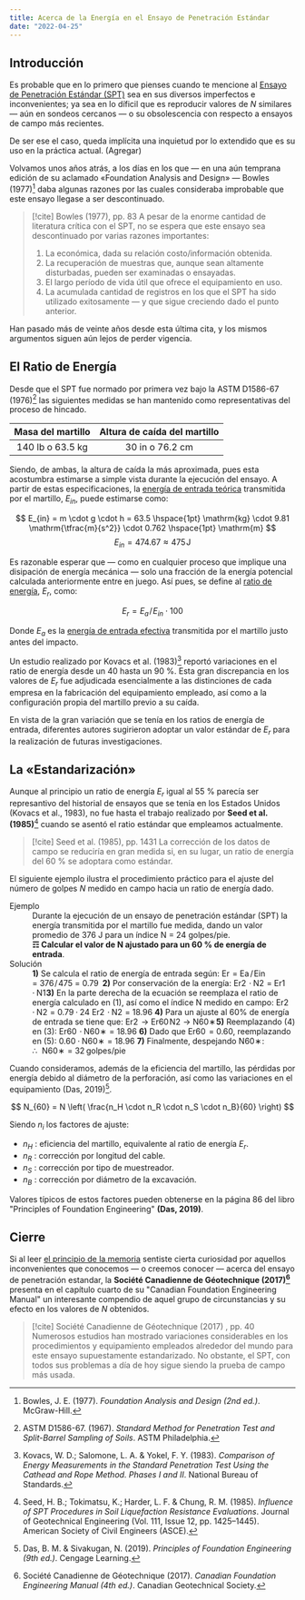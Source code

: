 ```yaml
---
title: Acerca de la Energía en el Ensayo de Penetración Estándar
date: "2022-04-25"
---
```


## Introducción

Es probable que en lo primero que pienses cuando te mencione al [Ensayo de Penetración Estándar (SPT)](https://www.astm.org/d1586_d1586m-18e01.html) sea en sus diversos imperfectos e inconvenientes; ya sea en lo díficil que es reproducir valores de $N$ similares ― aún en sondeos cercanos ― o su obsolescencia con respecto a ensayos de campo más recientes.

De ser ese el caso, queda implícita una inquietud por lo extendido que es su uso en la práctica actual. (Agregar)

Volvamos unos años atrás, a los días en los que ― en una aún temprana edición de su aclamado <lg>«Foundation Analysis and Design»</lg> ― Bowles (1977)[^1] daba algunas razones por las cuales consideraba improbable que este ensayo llegase a ser descontinuado.

> [!cite] Bowles (1977), pp. 83
> A pesar de la enorme cantidad de literatura crítica con el SPT, no se espera que este ensayo sea descontinuado por varias razones importantes:
> 1. La económica, dada su relación costo/información obtenida.
> 2. La recuperación de muestras que, aunque sean altamente disturbadas, pueden ser examinadas o ensayadas.
> 3. El largo período de vida útil que ofrece el equipamiento en uso.
> 4. La acumulada cantidad de registros en los que el SPT ha sido utilizado exitosamente ― y que sigue creciendo dado el punto anterior.

Han pasado más de veinte años desde esta última cita, y los mismos argumentos siguen aún lejos de perder vigencia.

## El Ratio de Energía

Desde que el SPT fue normado por primera vez bajo la ASTM D1586-67 (1976)[^2] las siguientes medidas se han mantenido como representativas del proceso de hincado.

| Masa del martillo | Altura de caída del martillo |
| :---------------: | :--------------------------: |
| 140 lb o 63.5 kg  |       30 in o 76.2 cm        |
  
Siendo, de ambas, la altura de caída la más aproximada, pues esta acostumbra estimarse a simple vista durante la ejecución del ensayo. A partir de estas especificaciones, la <u>energía de entrada teórica</u> transmitida por el martillo, $E_{in}$, puede estimarse como:

$$
E_{in} = m \cdot g \cdot h = 63.5 \hspace{1pt} \mathrm{kg}  \cdot 9.81 \mathrm{\tfrac{m}{s^2}}  \cdot 0.762 \hspace{1pt} \mathrm{m}
$$
$$
\tag{1}
E_{in} = 474.67 \approx 475 \hspace{1pt} \textrm{J}
$$

Es razonable esperar que ― como en cualquier proceso que implique una disipación de energía mecánica ― solo una fracción de la energía potencial calculada anteriormente entre en juego. Así pues, se define al <u>ratio de energía</u>, $E_r$, como:

$$
\tag{2}
E_r = E_a \hspace{1pt}/\hspace{1pt} E_{in} \cdot 100
$$

Donde $E_a$ es la <u>energía de entrada efectiva</u> transmitida por el martillo justo antes del impacto.

Un estudio realizado por Kovacs et al. (1983)[^3] reportó variaciones en el ratio de energía desde un 40 hasta un 90 %. Esta gran discrepancia en los valores de $E_r$ fue adjudicada esencialmente a las distinciones de cada empresa en la fabricación del equipamiento empleado, así como a la configuración propia del martillo previo a su caída.

En vista de la gran variación que se tenía en los ratios de energía de entrada, diferentes autores sugirieron adoptar un valor estándar de $E_r$ para la realización de futuras investigaciones.

## La «Estandarización»

Aunque al principio un ratio de energía $E_r$ igual al 55 % parecía ser represantivo del historial de ensayos que se tenía en los Estados Unidos (Kovacs et al., 1983), no fue hasta el trabajo realizado por **Seed et al. (1985)**[^4] cuando se asentó el ratio estándar que empleamos actualmente.

> [!cite] Seed et al. (1985), pp. 1431
> La corrección de los datos de campo se reduciría en gran medida si, en su lugar, un ratio de energía del 60 % se adoptara como estándar.

El siguiente ejemplo ilustra el procedimiento práctico para el ajuste del número de golpes $N$ medido en campo hacia un ratio de energía dado.

<dl>
<dt>Ejemplo</dt>
<dd>
Durante la ejecución de un ensayo de penetración estándar (SPT) la energía transmitida por el martillo fue medida, dando un valor promedio de 376 J para un índice <span class="katex"><span class="mord mathnormal"">N</span></span> = 24 golpes/pie.
</dd>
<dd><strong>☶ Calcular el valor de <span class="katex"><span class="mord mathnormal"">N</span></span> ajustado para un 60 % de energía de entrada</strong>.</dd>
<dt>Solución</dt>
<dd>
<b>1)</b> Se calcula el ratio de energía de entrada según:
<span class="katex-display"><span class="katex"><span class="katex-html" aria-hidden="true"><span class="base"><span class="strut" style="height:0.8333em;vertical-align:-0.15em;"></span><span class="mord"><span class="mord mathnormal" style="margin-right:0.05764em;">E</span><span class="msupsub"><span class="vlist-t vlist-t2"><span class="vlist-r"><span class="vlist" style="height:0.1514em;"><span style="top:-2.55em;margin-left:-0.0576em;margin-right:0.05em;"><span class="pstrut" style="height:2.7em;"></span><span class="sizing reset-size6 size3 mtight"><span class="mord mathnormal mtight" style="margin-right:0.02778em;">r</span></span></span></span><span class="vlist-s">​</span></span><span class="vlist-r"><span class="vlist" style="height:0.15em;"><span></span></span></span></span></span></span><span class="mspace" style="margin-right:0.2778em;"></span><span class="mrel">=</span><span class="mspace" style="margin-right:0.2778em;"></span></span><span class="base"><span class="strut" style="height:1em;vertical-align:-0.25em;"></span><span class="mord"><span class="mord mathnormal" style="margin-right:0.05764em;">E</span><span class="msupsub"><span class="vlist-t vlist-t2"><span class="vlist-r"><span class="vlist" style="height:0.1514em;"><span style="top:-2.55em;margin-left:-0.0576em;margin-right:0.05em;"><span class="pstrut" style="height:2.7em;"></span><span class="sizing reset-size6 size3 mtight"><span class="mord mathnormal mtight">a</span></span></span></span><span class="vlist-s">​</span></span><span class="vlist-r"><span class="vlist" style="height:0.15em;"><span></span></span></span></span></span></span><span class="mspace" style="margin-right:0.1em;"></span><span class="mord">/</span><span class="mspace" style="margin-right:0.1em;"></span><span class="mord"><span class="mord mathnormal" style="margin-right:0.05764em;">E</span><span class="msupsub"><span class="vlist-t vlist-t2"><span class="vlist-r"><span class="vlist" style="height:0.3117em;"><span style="top:-2.55em;margin-left:-0.0576em;margin-right:0.05em;"><span class="pstrut" style="height:2.7em;"></span><span class="sizing reset-size6 size3 mtight"><span class="mord mtight"><span class="mord mathnormal mtight">in</span></span></span></span></span><span class="vlist-s">​</span></span><span class="vlist-r"><span class="vlist" style="height:0.15em;"><span></span></span></span></span></span></span><span class="mspace" style="margin-right:0.2778em;"></span><span class="mrel">=</span><span class="mspace" style="margin-right:0.2778em;"></span></span><span class="base"><span class="strut" style="height:1em;vertical-align:-0.25em;"></span><span class="mord">376</span><span class="mspace" style="margin-right:0.1em;"></span><span class="mord">/</span><span class="mspace" style="margin-right:0.1em;"></span><span class="mord">475</span><span class="mspace" style="margin-right:0.2778em;"></span><span class="mrel">=</span><span class="mspace" style="margin-right:0.2778em;"></span></span><span class="base"><span class="strut" style="height:0.6444em;"></span><span class="mord">0.79</span><span class="mspace" style="margin-right:0.2em;"></span></span><span class="mspace newline"></span></span></span>
</span>
<b>2)</b> Por conservación de la energía:
<span class="katex-display"><span class="katex"><span class="katex-html" aria-hidden="true"><span class="base"><span class="strut" style="height:0.9334em;vertical-align:-0.2501em;"></span><span class="mord"><span class="mord mathnormal" style="margin-right:0.05764em;">E</span><span class="msupsub"><span class="vlist-t vlist-t2"><span class="vlist-r"><span class="vlist" style="height:0.1514em;"><span style="top:-2.55em;margin-left:-0.0576em;margin-right:0.05em;"><span class="pstrut" style="height:2.7em;"></span><span class="sizing reset-size6 size3 mtight"><span class="mord mtight"><span class="mord mtight"><span class="mord mathnormal mtight" style="margin-right:0.02778em;">r</span><span class="msupsub"><span class="vlist-t vlist-t2"><span class="vlist-r"><span class="vlist" style="height:0.3173em;"><span style="top:-2.357em;margin-left:-0.0278em;margin-right:0.0714em;"><span class="pstrut" style="height:2.5em;"></span><span class="sizing reset-size3 size1 mtight"><span class="mord mtight">2</span></span></span></span><span class="vlist-s">​</span></span><span class="vlist-r"><span class="vlist" style="height:0.143em;"><span></span></span></span></span></span></span></span></span></span></span><span class="vlist-s">​</span></span><span class="vlist-r"><span class="vlist" style="height:0.2501em;"><span></span></span></span></span></span></span><span class="mspace" style="margin-right:0.2222em;"></span><span class="mbin">⋅</span><span class="mspace" style="margin-right:0.2222em;"></span></span><span class="base"><span class="strut" style="height:0.8333em;vertical-align:-0.15em;"></span><span class="mord"><span class="mord mathnormal" style="margin-right:0.10903em;">N</span><span class="msupsub"><span class="vlist-t vlist-t2"><span class="vlist-r"><span class="vlist" style="height:0.3011em;"><span style="top:-2.55em;margin-left:-0.109em;margin-right:0.05em;"><span class="pstrut" style="height:2.7em;"></span><span class="sizing reset-size6 size3 mtight"><span class="mord mtight">2</span></span></span></span><span class="vlist-s">​</span></span><span class="vlist-r"><span class="vlist" style="height:0.15em;"><span></span></span></span></span></span></span><span class="mspace" style="margin-right:0.2778em;"></span><span class="mrel">=</span><span class="mspace" style="margin-right:0.2778em;"></span></span><span class="base"><span class="strut" style="height:0.9334em;vertical-align:-0.2501em;"></span><span class="mord"><span class="mord mathnormal" style="margin-right:0.05764em;">E</span><span class="msupsub"><span class="vlist-t vlist-t2"><span class="vlist-r"><span class="vlist" style="height:0.1514em;"><span style="top:-2.55em;margin-left:-0.0576em;margin-right:0.05em;"><span class="pstrut" style="height:2.7em;"></span><span class="sizing reset-size6 size3 mtight"><span class="mord mtight"><span class="mord mtight"><span class="mord mathnormal mtight" style="margin-right:0.02778em;">r</span><span class="msupsub"><span class="vlist-t vlist-t2"><span class="vlist-r"><span class="vlist" style="height:0.3173em;"><span style="top:-2.357em;margin-left:-0.0278em;margin-right:0.0714em;"><span class="pstrut" style="height:2.5em;"></span><span class="sizing reset-size3 size1 mtight"><span class="mord mtight">1</span></span></span></span><span class="vlist-s">​</span></span><span class="vlist-r"><span class="vlist" style="height:0.143em;"><span></span></span></span></span></span></span></span></span></span></span><span class="vlist-s">​</span></span><span class="vlist-r"><span class="vlist" style="height:0.2501em;"><span></span></span></span></span></span></span><span class="mspace" style="margin-right:0.2222em;"></span><span class="mbin">⋅</span><span class="mspace" style="margin-right:0.2222em;"></span></span><span class="base"><span class="strut" style="height:0.8333em;vertical-align:-0.15em;"></span><span class="mord"><span class="mord mathnormal" style="margin-right:0.10903em;">N</span><span class="msupsub"><span class="vlist-t vlist-t2"><span class="vlist-r"><span class="vlist" style="height:0.3011em;"><span style="top:-2.55em;margin-left:-0.109em;margin-right:0.05em;"><span class="pstrut" style="height:2.7em;"></span><span class="sizing reset-size6 size3 mtight"><span class="mord mtight">1</span></span></span></span><span class="vlist-s">​</span></span><span class="vlist-r"><span class="vlist" style="height:0.15em;"><span></span></span></span></span></span></span></span></span></span>
</span>
<b>3)</b> En la parte derecha de la ecuación se reemplaza el ratio de energía calculado en (1), así como el índice <span class="katex"><span class="mord mathnormal"">N</span></span> medido en campo:
<span class="katex-display"><span class="katex"><span class="katex-html" aria-hidden="true"><span class="base"><span class="strut" style="height:0.9334em;vertical-align:-0.2501em;"></span><span class="mord"><span class="mord mathnormal" style="margin-right:0.05764em;">E</span><span class="msupsub"><span class="vlist-t vlist-t2"><span class="vlist-r"><span class="vlist" style="height:0.1514em;"><span style="top:-2.55em;margin-left:-0.0576em;margin-right:0.05em;"><span class="pstrut" style="height:2.7em;"></span><span class="sizing reset-size6 size3 mtight"><span class="mord mtight"><span class="mord mtight"><span class="mord mathnormal mtight" style="margin-right:0.02778em;">r</span><span class="msupsub"><span class="vlist-t vlist-t2"><span class="vlist-r"><span class="vlist" style="height:0.3173em;"><span style="top:-2.357em;margin-left:-0.0278em;margin-right:0.0714em;"><span class="pstrut" style="height:2.5em;"></span><span class="sizing reset-size3 size1 mtight"><span class="mord mtight">2</span></span></span></span><span class="vlist-s">​</span></span><span class="vlist-r"><span class="vlist" style="height:0.143em;"><span></span></span></span></span></span></span></span></span></span></span><span class="vlist-s">​</span></span><span class="vlist-r"><span class="vlist" style="height:0.2501em;"><span></span></span></span></span></span></span><span class="mspace" style="margin-right:0.2222em;"></span><span class="mbin">⋅</span><span class="mspace" style="margin-right:0.2222em;"></span></span><span class="base"><span class="strut" style="height:0.8333em;vertical-align:-0.15em;"></span><span class="mord"><span class="mord mathnormal" style="margin-right:0.10903em;">N</span><span class="msupsub"><span class="vlist-t vlist-t2"><span class="vlist-r"><span class="vlist" style="height:0.3011em;"><span style="top:-2.55em;margin-left:-0.109em;margin-right:0.05em;"><span class="pstrut" style="height:2.7em;"></span><span class="sizing reset-size6 size3 mtight"><span class="mord mtight">2</span></span></span></span><span class="vlist-s">​</span></span><span class="vlist-r"><span class="vlist" style="height:0.15em;"><span></span></span></span></span></span></span><span class="mspace" style="margin-right:0.2778em;"></span><span class="mrel">=</span><span class="mspace" style="margin-right:0.2778em;"></span></span><span class="base"><span class="strut" style="height:0.6444em;"></span><span class="mord">0.79</span><span class="mspace" style="margin-right:0.2222em;"></span><span class="mbin">⋅</span><span class="mspace" style="margin-right:0.2222em;"></span></span><span class="base"><span class="strut" style="height:0.6444em;"></span><span class="mord">24</span></span></span></span></span>
<span class="katex-display"><span class="katex"><span class="katex-html" aria-hidden="true"><span class="base"><span class="strut" style="height:0.9334em;vertical-align:-0.2501em;"></span><span class="mord"><span class="mord mathnormal" style="margin-right:0.05764em;">E</span><span class="msupsub"><span class="vlist-t vlist-t2"><span class="vlist-r"><span class="vlist" style="height:0.1514em;"><span style="top:-2.55em;margin-left:-0.0576em;margin-right:0.05em;"><span class="pstrut" style="height:2.7em;"></span><span class="sizing reset-size6 size3 mtight"><span class="mord mtight"><span class="mord mtight"><span class="mord mathnormal mtight" style="margin-right:0.02778em;">r</span><span class="msupsub"><span class="vlist-t vlist-t2"><span class="vlist-r"><span class="vlist" style="height:0.3173em;"><span style="top:-2.357em;margin-left:-0.0278em;margin-right:0.0714em;"><span class="pstrut" style="height:2.5em;"></span><span class="sizing reset-size3 size1 mtight"><span class="mord mtight">2</span></span></span></span><span class="vlist-s">​</span></span><span class="vlist-r"><span class="vlist" style="height:0.143em;"><span></span></span></span></span></span></span></span></span></span></span><span class="vlist-s">​</span></span><span class="vlist-r"><span class="vlist" style="height:0.2501em;"><span></span></span></span></span></span></span><span class="mspace" style="margin-right:0.2222em;"></span><span class="mbin">⋅</span><span class="mspace" style="margin-right:0.2222em;"></span></span><span class="base"><span class="strut" style="height:0.8333em;vertical-align:-0.15em;"></span><span class="mord"><span class="mord mathnormal" style="margin-right:0.10903em;">N</span><span class="msupsub"><span class="vlist-t vlist-t2"><span class="vlist-r"><span class="vlist" style="height:0.3011em;"><span style="top:-2.55em;margin-left:-0.109em;margin-right:0.05em;"><span class="pstrut" style="height:2.7em;"></span><span class="sizing reset-size6 size3 mtight"><span class="mord mtight">2</span></span></span></span><span class="vlist-s">​</span></span><span class="vlist-r"><span class="vlist" style="height:0.15em;"><span></span></span></span></span></span></span><span class="mspace" style="margin-right:0.2778em;"></span><span class="mrel">=</span><span class="mspace" style="margin-right:0.2778em;"></span></span><span class="base"><span class="strut" style="height:0.6444em;"></span><span class="mord">18.96</span></span></span></span>
</span>
<b>4)</b> Para un ajuste al 60% de energía de entrada se tiene que:
<span class="katex-display"><span class="katex"><span class="katex-html" aria-hidden="true"><span class="base"><span class="strut" style="height:0.9334em;vertical-align:-0.2501em;"></span><span class="mord"><span class="mord mathnormal" style="margin-right:0.05764em;">E</span><span class="msupsub"><span class="vlist-t vlist-t2"><span class="vlist-r"><span class="vlist" style="height:0.1514em;"><span style="top:-2.55em;margin-left:-0.0576em;margin-right:0.05em;"><span class="pstrut" style="height:2.7em;"></span><span class="sizing reset-size6 size3 mtight"><span class="mord mtight"><span class="mord mtight"><span class="mord mathnormal mtight" style="margin-right:0.02778em;">r</span><span class="msupsub"><span class="vlist-t vlist-t2"><span class="vlist-r"><span class="vlist" style="height:0.3173em;"><span style="top:-2.357em;margin-left:-0.0278em;margin-right:0.0714em;"><span class="pstrut" style="height:2.5em;"></span><span class="sizing reset-size3 size1 mtight"><span class="mord mtight">2</span></span></span></span><span class="vlist-s">​</span></span><span class="vlist-r"><span class="vlist" style="height:0.143em;"><span></span></span></span></span></span></span></span></span></span></span><span class="vlist-s">​</span></span><span class="vlist-r"><span class="vlist" style="height:0.2501em;"><span></span></span></span></span></span></span><span class="mspace" style="margin-right:0.2778em;"></span><span class="mrel">→</span><span class="mspace" style="margin-right:0.2778em;"></span></span><span class="base"><span class="strut" style="height:0.9334em;vertical-align:-0.2501em;"></span><span class="mord"><span class="mord mathnormal" style="margin-right:0.05764em;">E</span><span class="msupsub"><span class="vlist-t vlist-t2"><span class="vlist-r"><span class="vlist" style="height:0.1514em;"><span style="top:-2.55em;margin-left:-0.0576em;margin-right:0.05em;"><span class="pstrut" style="height:2.7em;"></span><span class="sizing reset-size6 size3 mtight"><span class="mord mtight"><span class="mord mtight"><span class="mord mathnormal mtight" style="margin-right:0.02778em;">r</span><span class="msupsub"><span class="vlist-t vlist-t2"><span class="vlist-r"><span class="vlist" style="height:0.3173em;"><span style="top:-2.357em;margin-left:-0.0278em;margin-right:0.0714em;"><span class="pstrut" style="height:2.5em;"></span><span class="sizing reset-size3 size1 mtight"><span class="mord mtight"><span class="mord mtight">60</span></span></span></span></span><span class="vlist-s">​</span></span><span class="vlist-r"><span class="vlist" style="height:0.143em;"><span></span></span></span></span></span></span></span></span></span></span><span class="vlist-s">​</span></span><span class="vlist-r"><span class="vlist" style="height:0.2501em;"><span></span></span></span></span></span></span></span></span></span></span>
<span class="katex-display"><span class="katex"><span class="katex-html" aria-hidden="true"><span class="base"><span class="strut" style="height:0.8333em;vertical-align:-0.15em;"></span><span class="mord"><span class="mord mathnormal" style="margin-right:0.10903em;">N</span><span class="msupsub"><span class="vlist-t vlist-t2"><span class="vlist-r"><span class="vlist" style="height:0.3011em;"><span style="top:-2.55em;margin-left:-0.109em;margin-right:0.05em;"><span class="pstrut" style="height:2.7em;"></span><span class="sizing reset-size6 size3 mtight"><span class="mord mtight">2</span></span></span></span><span class="vlist-s">​</span></span><span class="vlist-r"><span class="vlist" style="height:0.15em;"><span></span></span></span></span></span></span><span class="mspace" style="margin-right:0.2778em;"></span><span class="mrel">→</span><span class="mspace" style="margin-right:0.2778em;"></span></span><span class="base"><span class="strut" style="height:0.9857em;vertical-align:-0.247em;"></span><span class="mord"><span class="mord mathnormal" style="margin-right:0.10903em;">N</span><span class="msupsub"><span class="vlist-t vlist-t2"><span class="vlist-r"><span class="vlist" style="height:0.7387em;"><span style="top:-2.453em;margin-left:-0.109em;margin-right:0.05em;"><span class="pstrut" style="height:2.7em;"></span><span class="sizing reset-size6 size3 mtight"><span class="mord mtight"><span class="mord mtight">60</span></span></span></span><span style="top:-3.113em;margin-right:0.05em;"><span class="pstrut" style="height:2.7em;"></span><span class="sizing reset-size6 size3 mtight"><span class="mbin mtight">∗</span></span></span></span><span class="vlist-s">​</span></span><span class="vlist-r"><span class="vlist" style="height:0.247em;"><span></span></span></span></span></span></span></span></span></span>
</span>
<b>5)</b> Reemplazando (4) en (3):
<span class="katex-display"><span class="katex"><span class="katex-html" aria-hidden="true"><span class="base"><span class="strut" style="height:0.9334em;vertical-align:-0.2501em;"></span><span class="mord"><span class="mord mathnormal" style="margin-right:0.05764em;">E</span><span class="msupsub"><span class="vlist-t vlist-t2"><span class="vlist-r"><span class="vlist" style="height:0.1514em;"><span style="top:-2.55em;margin-left:-0.0576em;margin-right:0.05em;"><span class="pstrut" style="height:2.7em;"></span><span class="sizing reset-size6 size3 mtight"><span class="mord mtight"><span class="mord mtight"><span class="mord mathnormal mtight" style="margin-right:0.02778em;">r</span><span class="msupsub"><span class="vlist-t vlist-t2"><span class="vlist-r"><span class="vlist" style="height:0.3173em;"><span style="top:-2.357em;margin-left:-0.0278em;margin-right:0.0714em;"><span class="pstrut" style="height:2.5em;"></span><span class="sizing reset-size3 size1 mtight"><span class="mord mtight"><span class="mord mtight">60</span></span></span></span></span><span class="vlist-s">​</span></span><span class="vlist-r"><span class="vlist" style="height:0.143em;"><span></span></span></span></span></span></span></span></span></span></span><span class="vlist-s">​</span></span><span class="vlist-r"><span class="vlist" style="height:0.2501em;"><span></span></span></span></span></span></span><span class="mspace" style="margin-right:0.2222em;"></span><span class="mbin">⋅</span><span class="mspace" style="margin-right:0.2222em;"></span></span><span class="base"><span class="strut" style="height:0.9857em;vertical-align:-0.247em;"></span><span class="mord"><span class="mord mathnormal" style="margin-right:0.10903em;">N</span><span class="msupsub"><span class="vlist-t vlist-t2"><span class="vlist-r"><span class="vlist" style="height:0.7387em;"><span style="top:-2.453em;margin-left:-0.109em;margin-right:0.05em;"><span class="pstrut" style="height:2.7em;"></span><span class="sizing reset-size6 size3 mtight"><span class="mord mtight"><span class="mord mtight">60</span></span></span></span><span style="top:-3.113em;margin-right:0.05em;"><span class="pstrut" style="height:2.7em;"></span><span class="sizing reset-size6 size3 mtight"><span class="mbin mtight">∗</span></span></span></span><span class="vlist-s">​</span></span><span class="vlist-r"><span class="vlist" style="height:0.247em;"><span></span></span></span></span></span></span><span class="mspace" style="margin-right:0.2778em;"></span><span class="mrel">=</span><span class="mspace" style="margin-right:0.2778em;"></span></span><span class="base"><span class="strut" style="height:0.6444em;"></span><span class="mord">18.96</span></span></span></span>
</span>
<b>6)</b> Dado que <span class="katex"><span class="base"><span class="strut" style="height:0.9334em;vertical-align:-0.2501em;"></span><span class="mord"><span class="mord mathnormal" style="margin-right:0.05764em;">E</span><span class="msupsub"><span class="vlist-t vlist-t2"><span class="vlist-r"><span class="vlist" style="height:0.1514em;"><span style="top:-2.55em;margin-left:-0.0576em;margin-right:0.05em;"><span class="pstrut" style="height:2.7em;"></span><span class="sizing reset-size6 size3 mtight"><span class="mord mtight"><span class="mord mtight"><span class="mord mathnormal mtight" style="margin-right:0.02778em;">r</span><span class="msupsub"><span class="vlist-t vlist-t2"><span class="vlist-r"><span class="vlist" style="height:0.3173em;"><span style="top:-2.357em;margin-left:-0.0278em;margin-right:0.0714em;"><span class="pstrut" style="height:2.5em;"></span><span class="sizing reset-size3 size1 mtight"><span class="mord mtight"><span class="mord mtight">60</span></span></span></span></span><span class="vlist-s">​</span></span><span class="vlist-r"><span class="vlist" style="height:0.143em;"><span></span></span></span></span></span></span></span></span></span></span><span class="vlist-s">​</span></span><span class="vlist-r"><span class="vlist" style="height:0.2501em;"><span></span></span></span></span></span></span></span></span> = 0.60, reemplazando en (5):
<span class="katex-display"><span class="katex"><span class="katex-html" aria-hidden="true"><span class="base"><span class="strut" style="height:0.6444em;"></span><span class="mord">0.60</span><span class="mspace" style="margin-right:0.2222em;"></span><span class="mbin">⋅</span><span class="mspace" style="margin-right:0.2222em;"></span></span><span class="base"><span class="strut" style="height:0.9857em;vertical-align:-0.247em;"></span><span class="mord"><span class="mord mathnormal" style="margin-right:0.10903em;">N</span><span class="msupsub"><span class="vlist-t vlist-t2"><span class="vlist-r"><span class="vlist" style="height:0.7387em;"><span style="top:-2.453em;margin-left:-0.109em;margin-right:0.05em;"><span class="pstrut" style="height:2.7em;"></span><span class="sizing reset-size6 size3 mtight"><span class="mord mtight"><span class="mord mtight">60</span></span></span></span><span style="top:-3.113em;margin-right:0.05em;"><span class="pstrut" style="height:2.7em;"></span><span class="sizing reset-size6 size3 mtight"><span class="mbin mtight">∗</span></span></span></span><span class="vlist-s">​</span></span><span class="vlist-r"><span class="vlist" style="height:0.247em;"><span></span></span></span></span></span></span><span class="mspace" style="margin-right:0.2778em;"></span><span class="mrel">=</span><span class="mspace" style="margin-right:0.2778em;"></span></span><span class="base"><span class="strut" style="height:0.6444em;"></span><span class="mord">18.96</span></span></span></span>
</span>
<b>7)</b> Finalmente, despejando <span class="katex"><span class="base"><span class="strut" style="height:0.9368em;vertical-align:-0.2481em;"></span><span class="mord"><span class="mord mathnormal" style="margin-right:0.10903em;">N</span><span class="msupsub"><span class="vlist-t vlist-t2"><span class="vlist-r"><span class="vlist" style="height:0.6887em;"><span style="top:-2.4519em;margin-left:-0.109em;margin-right:0.05em;"><span class="pstrut" style="height:2.7em;"></span><span class="sizing reset-size6 size3 mtight"><span class="mord mtight"><span class="mord mtight">60</span></span></span></span><span style="top:-3.063em;margin-right:0.05em;"><span class="pstrut" style="height:2.7em;"></span><span class="sizing reset-size6 size3 mtight"><span class="mbin mtight">∗</span></span></span></span><span class="vlist-s">​</span></span><span class="vlist-r"><span class="vlist" style="height:0.2481em;"><span></span></span></span></span></span></span></span></span>:
<span class="katex-display"><span class="katex"><span class="katex-html" aria-hidden="true"><span class="base"><span class="strut" style="height:0.6922em;"></span><span class="mrel amsrm">∴</span><span class="mspace" style="margin-right:0.3em;"></span><span class="mspace" style="margin-right:0.2778em;"></span></span><span class="base"><span class="strut" style="height:0.9857em;vertical-align:-0.247em;"></span><span class="mord"><span class="mord mathnormal" style="margin-right:0.10903em;">N</span><span class="msupsub"><span class="vlist-t vlist-t2"><span class="vlist-r"><span class="vlist" style="height:0.7387em;"><span style="top:-2.453em;margin-left:-0.109em;margin-right:0.05em;"><span class="pstrut" style="height:2.7em;"></span><span class="sizing reset-size6 size3 mtight"><span class="mord mtight"><span class="mord mtight">60</span></span></span></span><span style="top:-3.113em;margin-right:0.05em;"><span class="pstrut" style="height:2.7em;"></span><span class="sizing reset-size6 size3 mtight"><span class="mbin mtight">∗</span></span></span></span><span class="vlist-s">​</span></span><span class="vlist-r"><span class="vlist" style="height:0.247em;"><span></span></span></span></span></span></span><span class="mspace" style="margin-right:0.2778em;"></span><span class="mrel">=</span><span class="mspace" style="margin-right:0.2778em;"></span></span><span class="base"><span class="strut" style="height:1em;vertical-align:-0.25em;"></span><span class="mord">32</span><span class="mspace" style="margin-right:0.2em;"></span><span class="mord text"><span class="mord textrm">golpes/pie</span></span></span></span></span>
</span>
</dd>
</dl>

Cuando consideramos, además de la eficiencia del martillo, las pérdidas por energía debido al diámetro de la perforación, así como las variaciones en el equipamiento (Das, 2019)[^5].

$$
N_{60} = N \left( \frac{n_H \cdot n_R \cdot n_S \cdot n_B}{60} \right)
$$

Siendo $n_i$ los factores de ajuste:

- $n_H$ : eficiencia del martillo, equivalente al ratio de energía $E_r$.
- $n_R$ : corrección por longitud del cable.
- $n_S$ : corrección por tipo de muestreador.
- $n_B$ : corrección por diámetro de la excavación.

Valores típicos de estos factores pueden obtenerse en la página 86 del libro "Principles of Foundation Engineering" **(Das, 2019)**.

## Cierre

Si al leer [el principio de la memoria](/2022-04-25#introducción) sentiste cierta curiosidad por aquellos inconvenientes que conocemos — o creemos conocer — acerca del ensayo de penetración estandar, la **Société Canadienne de Géotechnique (2017)[^6]** presenta en el capítulo cuarto de su "Canadian Foundation Engineering Manual" un interesante compendio de aquel grupo de circunstancias y su efecto en los valores de $N$ obtenidos.

> [!cite] Société Canadienne de Géotechnique (2017) , pp. 40
> Numerosos estudios han mostrado variaciones considerables en los procedimientos y equipamiento empleados alrededor del mundo para este ensayo supuestamente estandarizado. No obstante, el SPT, con todos sus problemas a día de hoy sigue siendo la prueba de campo más usada.

[^1]: Bowles, J. E. (1977). *Foundation Analysis and Design (2nd ed.)*. McGraw-Hill.
[^2]: ASTM D1586-67. (1967). *Standard Method for Penetration Test and Split-Barrel Sampling of Soils*. ASTM Philadelphia.
[^3]: Kovacs, W. D.; Salomone, L. A. & Yokel, F. Y. (1983). *Comparison of Energy Measurements in the Standard Penetration Test Using the Cathead and Rope Method. Phases I and II*. National Bureau of Standards.
[^4]: Seed, H. B.; Tokimatsu, K.; Harder, L. F. & Chung, R. M. (1985). *Influence of SPT Procedures in Soil Liquefaction Resistance Evaluations*. Journal of Geotechnical Engineering (Vol. 111, Issue 12, pp. 1425–1445). American Society of Civil Engineers (ASCE).
[^5]: Das, B. M. & Sivakugan, N. (2019). *Principles of Foundation Engineering (9th ed.)*. Cengage Learning.
[^6]: Société Canadienne de Géotechnique (2017). *Canadian Foundation Engineering Manual (4th ed.)*. Canadian Geotechnical Society.